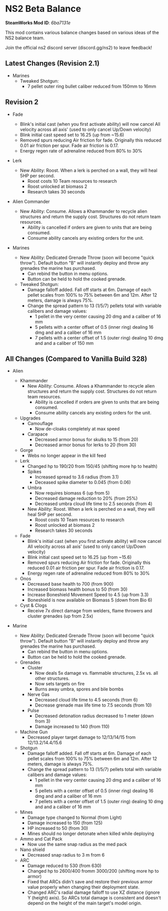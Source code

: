 # NS2 Beta Balance
**SteamWorks Mod ID**: *6ba7131e*

This mod contains various balance changes based on various ideas of the NS2 balance team.

Join the official ns2 discord server (discord.gg/ns2) to leave feedback!

## Latest Changes (Revision 2.1)
- Marines
    - Tweaked Shotgun:
        - 7 pellet outer ring bullet caliber reduced from 150mm to 16mm

## Revision 2

- Fade
    - Blink's initial cast (when you first activate ability) will now cancel All velocity across all axis' (used to only cancel Up/Down velocity)
    - Blink initial cast speed set to 16.25 (up from ~15.6)
    - Removed spurs reducing Air friction for fade. Originally this reduced 0.01 air friction per spur. Fade air friction is 0.17.
    - Energy regen rate of adrenaline reduced from 80% to 30%

- Lerk
    - New Ability: Roost. When a lerk is perched on a wall, they will heal 5HP per second.
        - Roost costs 10 Team resources to research
        - Roost unlocked at biomass 2
        - Research takes 30 seconds
        
- Alien Commander
    - New Ability: Consume. Allows a Khammander to recycle alien structures and return the supply cost. Structures do not return team resources. 
        - Ability is cancelled if orders are given to units that are being consumed.
        - Consume ability cancels any existing orders for the unit.

- Marines
    - New Ability: Dedicated Grenade Throw (soon will become "quick throw"). Default button "B" will instantly deploy and throw any grenades the marine has purchased. 
        - Can rebind the button in menu options.
        - Button can be held to hold the cooked grenade.
    - Tweaked Shotgun:
        - Damage falloff added. Fall off starts at 6m. Damage of each pellet scales from 100% to 75% between 6m and 12m. After 12 meters, damage is always 75%.
        - Change the spread pattern to 13 (1/5/7) pellets total with variable calibers and damage values:
            - 1 pellet in the very center causing 20 dmg and a caliber of 16 mm
            - 5 pellets with a center offset of 0.5 (inner ring) dealing 16 dmg and and a caliber of 16 mm
            - 7 pellets with a center offset of 1.5 (outer ring) dealing 10 dmg and and a caliber of 150 mm

## All Changes (Compared to Vanilla Build 328)
- Alien
    - Khammander
        - New Ability: Consume. Allows a Khammander to recycle alien structures and return the supply cost. Structures do not return team resources. 
            - Ability is cancelled if orders are given to units that are being consumed.
            - Consume ability cancels any existing orders for the unit.
    - Upgrades
        - Camouflage
            - Now de-cloaks completely at max speed
        - Carapace
            - Decreased armor bonus for skulks to 15 (from 20)
            - Decreased armor bonus for lerks to 20 (from 30)
    - Gorge
        - Webs no longer appear in the kill feed
    - Lerk
        - Changed hp to 190/20 from 150/45 (shifting more hp to health)
        - Spikes
            - Increased spread to 3.6 radius (from 3.1)
            - Deceased spike diameter to 0.045 (from 0.06)
        - Umbra
            - Now requires biomass 6 (up from 5)
            - Decreased damage reduction to 20% (from 25%)
            - Decreased umbra cloud life time to 2.5 seconds (from 4)
        - New Ability: Roost. When a lerk is perched on a wall, they will heal 5HP per second.
            - Roost costs 10 Team resources to research
            - Roost unlocked at biomass 2
            - Research takes 30 seconds
    - Fade
        - Blink's initial cast (when you first activate ability) will now cancel All velocity across all axis' (used to only cancel Up/Down velocity)
        - Blink initial cast speed set to 16.25 (up from ~15.6)
        - Removed spurs reducing Air friction for fade. Originally this reduced 0.01 air friction per spur. Fade air friction is 0.17.
        - Energy regen rate of adrenaline reduced from 80% to 30%
    - Onos
        - Decreased base health to 700 (from 900)
        - Increased biomass health bonus to 50 (from 30)
        - Increase Boneshield Movement Speed to 4.5 (up from 3.3)
        - Boneshield is now available on Biomass 5 (down from Bio 6)
    - Cyst & Clogs
        - Receive 7x direct damage from welders, flame throwers and cluster grenades (up from 2.5x)
    
- Marine
    - New Ability: Dedicated Grenade Throw (soon will become "quick throw"). Default button "B" will instantly deploy and throw any grenades the marine has purchased. 
        - Can rebind the button in menu options.
        - Button can be held to hold the cooked grenade.
    - Grenades
        - Cluster
            - Now deals 5x damage vs. flammable structures, 2.5x vs. all other structures.
            - Now sets targets on fire
            - Burns away umbra, spores and bile bombs
        - Nerve Gas
            - Decreased cloud life time to 4.5 seconds (from 6)
            - Decrease grenade max life time to 7.5 seconds (from 10)
        - Pulse
            - Decreased detonation radius decreased to 1 meter (down from 3)
            - Damage increased to 140 (from 110)
    - Machine Gun
        - Decreased player target damage to 12/13/14/15 from 12/13.2/14.4/15.6
    - Shotgun 
        - Damage falloff added. Fall off starts at 6m. Damage of each pellet scales from 100% to 75% between 6m and 12m. After 12 meters, damage is always 75%.
        - Change the spread pattern to 13 (1/5/7) pellets total with variable calibers and damage values:
            - 1 pellet in the very center causing 20 dmg and a caliber of 16 mm
            - 5 pellets with a center offset of 0.5 (inner ring) dealing 16 dmg and and a caliber of 16 mm
            - 7 pellets with a center offset of 1.5 (outer ring) dealing 10 dmg and and a caliber of 16 mm
    - Mines
        - Damage type changed to Normal (from Light)
        - Damage increased to 150 (from 125)
        - HP increased to 50 (from 30)
        - Mines should no longer detonate when killed while deploying
    - Ammo and Cat Pack
        - Now use the same snap radius as the med pack
    - Nano shield
        - Decreased snap radius to 3 m from 6
    - ARC
        - Damage reduced to 530 (from 630)
        - Changed hp to 2600/400 fromm 3000/200 (shifting more hp to armor)
        - Fixed that ARCs didn't save and restore their previous armor value properly when changing their deployment state.
        - Changed ARC's radial damage falloff to use XZ distance (ignore Y (height) axis). So ARCs total damage is consistent and doesn't depend on the height of the main target's model origin.
